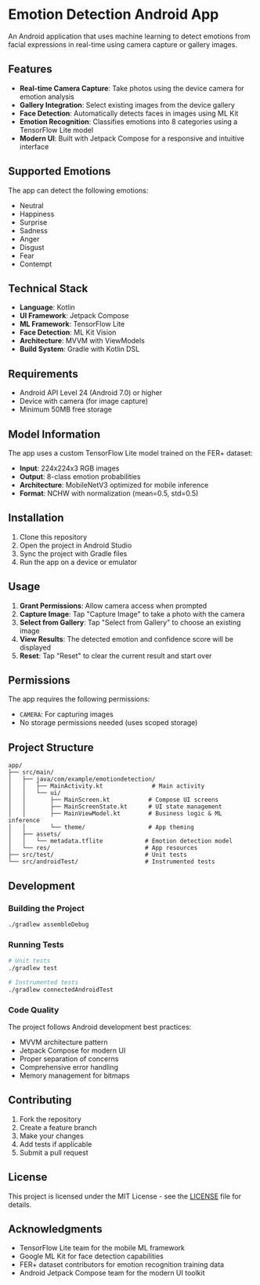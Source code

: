 # Emotion Detection Android App

An Android application that uses machine learning to detect emotions from facial expressions in real-time using camera capture or gallery images.

## Features

- **Real-time Camera Capture**: Take photos using the device camera for emotion analysis
- **Gallery Integration**: Select existing images from the device gallery
- **Face Detection**: Automatically detects faces in images using ML Kit
- **Emotion Recognition**: Classifies emotions into 8 categories using a TensorFlow Lite model
- **Modern UI**: Built with Jetpack Compose for a responsive and intuitive interface

## Supported Emotions

The app can detect the following emotions:
- Neutral
- Happiness
- Surprise
- Sadness
- Anger
- Disgust
- Fear
- Contempt

## Technical Stack

- **Language**: Kotlin
- **UI Framework**: Jetpack Compose
- **ML Framework**: TensorFlow Lite
- **Face Detection**: ML Kit Vision
- **Architecture**: MVVM with ViewModels
- **Build System**: Gradle with Kotlin DSL

## Requirements

- Android API Level 24 (Android 7.0) or higher
- Device with camera (for image capture)
- Minimum 50MB free storage

## Model Information

The app uses a custom TensorFlow Lite model trained on the FER+ dataset:
- **Input**: 224x224x3 RGB images
- **Output**: 8-class emotion probabilities
- **Architecture**: MobileNetV3 optimized for mobile inference
- **Format**: NCHW with normalization (mean=0.5, std=0.5)

## Installation

1. Clone this repository
2. Open the project in Android Studio
3. Sync the project with Gradle files
4. Run the app on a device or emulator

## Usage

1. **Grant Permissions**: Allow camera access when prompted
2. **Capture Image**: Tap "Capture Image" to take a photo with the camera
3. **Select from Gallery**: Tap "Select from Gallery" to choose an existing image
4. **View Results**: The detected emotion and confidence score will be displayed
5. **Reset**: Tap "Reset" to clear the current result and start over

## Permissions

The app requires the following permissions:
- `CAMERA`: For capturing images
- No storage permissions needed (uses scoped storage)

## Project Structure

```
app/
├── src/main/
│   ├── java/com/example/emotiondetection/
│   │   ├── MainActivity.kt              # Main activity
│   │   └── ui/
│   │       ├── MainScreen.kt           # Compose UI screens
│   │       ├── MainScreenState.kt      # UI state management
│   │       ├── MainViewModel.kt        # Business logic & ML inference
│   │       └── theme/                  # App theming
│   ├── assets/
│   │   └── metadata.tflite            # Emotion detection model
│   └── res/                           # App resources
├── src/test/                          # Unit tests
└── src/androidTest/                   # Instrumented tests
```

## Development

### Building the Project

```bash
./gradlew assembleDebug
```

### Running Tests

```bash
# Unit tests
./gradlew test

# Instrumented tests
./gradlew connectedAndroidTest
```

### Code Quality

The project follows Android development best practices:
- MVVM architecture pattern
- Jetpack Compose for modern UI
- Proper separation of concerns
- Comprehensive error handling
- Memory management for bitmaps

## Contributing

1. Fork the repository
2. Create a feature branch
3. Make your changes
4. Add tests if applicable
5. Submit a pull request

## License

This project is licensed under the MIT License - see the [LICENSE](LICENSE) file for details.

## Acknowledgments

- TensorFlow Lite team for the mobile ML framework
- Google ML Kit for face detection capabilities
- FER+ dataset contributors for emotion recognition training data
- Android Jetpack Compose team for the modern UI toolkit
